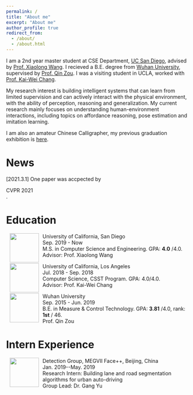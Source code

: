 ```yaml
---
permalink: /
title: "About me"
excerpt: "About me"
author_profile: true
redirect_from: 
  - /about/
  - /about.html
---
```

I am a 2nd year master student at CSE Department, [UC San Diego](https://ucsd.edu/), advised by [Prof. Xiaolong Wang](https://xiaolonw.github.io/).
I recieved a B.E. degree from [Wuhan University](http://en.whu.edu.cn/), supervised by [Prof. Qin Zou](https://sites.google.com/site/qinzoucn/). I was a visiting student in UCLA, worked with [Prof. Kai-Wei Chang](http://web.cs.ucla.edu/~kwchang/).

My research interest is building intelligent systems that can learn from limited supervision and can actively interact with the physical environment, with the ability of perception, reasoning and generalization. 
My current research mainly focuses on understanding human-environment interactions, including topics on affordance reasoning, pose estimation and imitation learning.

I am also an amateur Chinese Calligrapher, my previous graduation exhibition is [here](https://mp.weixin.qq.com/s/7ERydW3i3iGsVcMOR13nzQ).

# News
[2021.3.1] One paper was accpected by <dt>CVPR 2021</dt>.

# Education
<dl><dt><img align="left" width="80" height="80" hspace="10" src="https://jiangolder.github.io/images/UCSD.png"/></dt><dt>University of California, San Diego</dt><dd>Sep. 2019 - Now</dd><dd>M.S. in Computer Science and Engineering. GPA: <strong>4.0</strong> /4.0.</dd><dd>Advisor: Prof. Xiaolong Wang</dd></dl>

<dl><dt><img align="left" width="80" height="80" hspace="10" src="https://jiangolder.github.io/images/UCLA.jpg"/></dt><dt>University of California, Los Angeles</dt><dd>Jul. 2018 - Sep. 2018</dd><dd>Computer Science, CSST Program. GPA: 4.0/4.0.</dd><dd>Advisor: Prof. Kai-Wei Chang</dd></dl>

<dl><dt><img align="left" width="80" height="80" hspace="10" src="https://jiangolder.github.io/images/whu.png"/></dt><dt>Wuhan University</dt><dd>Sep. 2015 - Jun. 2019</dd><dd>B.E. in Measure & Control Technology. GPA: <strong>3.81</strong> /4.0, rank: <strong>1st</strong> / 46.</dd><dd>Prof. Qin Zou</dd></dl>


# Intern Experience
<dl><dt><img align="left" width="80" height="80" hspace="10" src="https://jiangolder.github.io/images/megvii.jpg"/></dt><dt>Detection Group, MEGVII Face++, Beijing, China</dt><dd>Jan. 2019--May. 2019</dd><dd>Research Intern: Building lane and road segmentation algorithms for urban auto-driving</dd><dd>Group Lead: Dr. Gang Yu</dd></dl>


